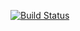 [![Build Status](https://travis-ci.org/mastion/testing-slack-integration.svg?branch=master)](https://travis-ci.org/mastion/testing-slack-integration)